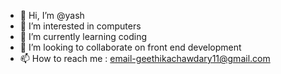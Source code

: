 - 👋 Hi, I’m @yash
- 👀 I’m interested in computers
- 🌱 I’m currently learning coding
- 💞️ I’m looking to collaborate on front end development 
- 📫 How to reach me : email-geethikachawdary11@gmail.com

<!---
Kyashwa/Kyashwa is a ✨ special ✨ repository because its `README.md` (this file) appears on your GitHub profile.
You can click the Preview link to take a look at your changes.
--->
